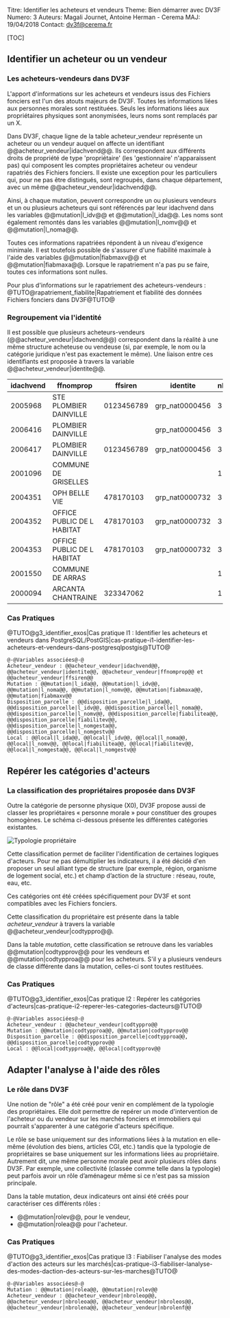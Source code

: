 Titre: Identifier les acheteurs et vendeurs
Theme: Bien démarrer avec DV3F
Numero: 3 
Auteurs: Magali Journet, Antoine Herman - Cerema
MAJ: 19/04/2018
Contact: dv3f@cerema.fr

[TOC]

## Identifier un acheteur ou un vendeur

### Les acheteurs-vendeurs dans DV3F

L'apport d'informations sur les acheteurs et vendeurs issus des Fichiers fonciers est l'un des atouts majeurs de DV3F. Toutes les informations liées aux personnes morales sont restituées. Seuls les informations liées aux propriétaires physiques sont anonymisées, leurs noms sont remplacés par un X. 

Dans DV3F, chaque ligne de la table acheteur_vendeur représente un acheteur ou un vendeur auquel on affecte un identifiant @@acheteur_vendeur|idachvend@@.
Ils correspondent aux différents droits de propriété de type 'propriétaire' (les 'gestionnaire' n'apparaissent pas) qui composent les comptes propriétaires acheteur ou vendeur rapatriés des Fichiers fonciers. Il existe une exception pour les particuliers qui, pour ne pas être distingués, sont regroupés, dans chaque département, avec un même @@acheteur_vendeur|idachvend@@.

Ainsi, à chaque mutation, peuvent correspondre un ou plusieurs vendeurs et un ou plusieurs acheteurs qui sont référencés par leur idachvend dans les variables @@mutation|l_idv@@ et @@mutation|l_ida@@. Les noms sont également remontés dans les variables @@mutation|l_nomv@@ et @@mutation|l_noma@@.

Toutes ces informations rapatriées répondent à un niveau d'exigence minimale. Il est toutefois possible de s'assurer d'une fiabilité maximale à l'aide des variables @@mutation|fiabmaxv@@ et @@mutation|fiabmaxa@@. Lorsque le rapatriement n'a pas pu se faire, toutes ces informations sont nulles.

Pour plus d'informations sur le rapatriement des acheteurs-vendeurs : @TUTO@rapatriement_fiabilite|Rapatriement et fiabilité des données Fichiers fonciers dans DV3F@TUTO@

### Regroupement via l'identité

Il est possible que plusieurs acheteurs-vendeurs (@@acheteur_vendeur|idachvend@@) correspondent dans la réalité à une même structure acheteuse ou vendeuse (si, par exemple, le nom ou la catégorie juridique n'est pas exactement le même). Une liaison entre ces identifiants est proposée à travers la variable @@acheteur_vendeur|identite@@.

| idachvend | ffnomprop | ffsiren | identite | nbidassoc |
|---------|--------------|---------|------------|-------|
| 2005968 | STE PLOMBIER DAINVILLE | 0123456789 | grp_nat0000456 | 3 |
| 2006416 | PLOMBIER DAINVILLE | | grp_nat0000456 | 3 |
| 2006417 | PLOMBIER DAINVILLE | 0123456789 | grp_nat0000456 | 3 |
| 2001096 | COMMUNE DE GRISELLES | | | 1 |
| 2004351 | OPH BELLE VIE | 478170103 | grp_nat0000732 | 3 |
| 2004352 | OFFICE PUBLIC DE L HABITAT | 478170103 | grp_nat0000732 | 3 |
| 2004353 | OFFICE PUBLIC DE L HABITAT | 478170103 | grp_nat0000732	| 3 |
| 2001550 | COMMUNE DE ARRAS | | | 1 |
| 2000094 | ARCANTA CHANTRAINE | 323347062 | | 1 |




### Cas Pratiques

@TUTO@g3_identifier_exos|Cas pratique I1 : Identifier les acheteurs et vendeurs dans PostgreSQL/PostGIS|cas-pratique-i1-identifier-les-acheteurs-et-vendeurs-dans-postgresqlpostgis@TUTO@

```variables
@-@Variables associées@-@
Acheteur_vendeur : @@acheteur_vendeur|idachvend@@, @@acheteur_vendeur|identite@@, @@acheteur_vendeur|ffnomprop@@ et @@acheteur_vendeur|ffsiren@@
Mutation : @@mutation|l_ida@@, @@mutation|l_idv@@, @@mutation|l_noma@@, @@mutation|l_nomv@@, @@mutation|fiabmaxa@@, @@mutation|fiabmaxv@@
Disposition_parcelle : @@disposition_parcelle|l_ida@@, @@disposition_parcelle|l_idv@@, @@disposition_parcelle|l_noma@@, @@disposition_parcelle|l_nomv@@, @@disposition_parcelle|fiabilitea@@, @@disposition_parcelle|fiabilitev@@, @@disposition_parcelle|l_nomgesta@@, @@disposition_parcelle|l_nomgestv@@
Local : @@local|l_ida@@, @@local|l_idv@@, @@local|l_noma@@, @@local|l_nomv@@, @@local|fiabilitea@@, @@local|fiabilitev@@, @@local|l_nomgesta@@, @@local|l_nomgestv@@
``` 

## Repérer les catégories d'acteurs

### La classification des propriétaires proposée dans DV3F

Outre la catégorie de personne physique (X0), DV3F propose aussi de classer les propriétaires « personne morale » pour constituer des groupes homogènes. Le schéma ci-dessous présente les différentes catégories existantes. 

![*Typologie propriétaire*](ressources/typo_proprio.png "Typologie Propriétaire")

Cette classification permet de faciliter l'identification de certaines logiques d'acteurs. Pour ne pas démultiplier les indicateurs, il a été décidé d'en proposer un seul alliant type de structure (par exemple, région, organisme de logement social, etc.) et champ d’action de la structure : réseau, route, eau, etc.

Ces catégories ont été créées spécifiquement pour DV3F et sont compatibles avec les Fichiers fonciers. 

Cette classification du propriétaire est présente dans la table _acheteur_vendeur_ à travers la variable @@acheteur_vendeur|codtyppro@@. 

Dans la table _mutation_, cette classification se retrouve dans les variables @@mutation|codtypprov@@ pour les vendeurs et @@mutation|codtypproa@@ pour les acheteurs. S'il y a plusieurs vendeurs de classe différente dans la mutation, celles-ci sont toutes restituées.


### Cas Pratiques

@TUTO@g3_identifier_exos|Cas pratique I2 : Repérer les catégories d'acteurs|cas-pratique-i2-reperer-les-categories-dacteurs@TUTO@

```variables
@-@Variables associées@-@
Acheteur_vendeur : @@acheteur_vendeur|codtyppro@@
Mutation : @@mutation|codtypproa@@, @@mutation|codtypprov@@
Disposition_parcelle : @@disposition_parcelle|codtypproa@@, @@disposition_parcelle|codtypprov@@
Local : @@local|codtypproa@@, @@local|codtypprov@@
```

## Adapter l'analyse à l'aide des rôles

### Le rôle dans DV3F

Une notion de "rôle" a été créé pour venir en complément de la typologie des propriétaires. Elle doit permettre de repérer un mode d'intervention de l'acheteur ou du vendeur sur les marchés fonciers et immobiliers qui pourrait s'apparenter à une catégorie d'acteurs spécifique.

Le rôle se base uniquement sur des informations liées à la mutation en elle-même (évolution des biens, articles CGI, etc.) tandis que la typologie de propriétaires se base uniquement sur les informations liées au propriétaire. Autrement dit, une même personne morale peut avoir plusieurs rôles dans DV3F. Par exemple, une collectivité (classée comme telle dans la typologie) peut parfois avoir un rôle d’aménageur même si ce n'est pas sa mission principale.

Dans la table mutation, deux indicateurs ont ainsi été créés pour caractériser ces différents rôles : 

* @@mutation|rolev@@, pour le vendeur, 
* @@mutation|rolea@@ pour l'acheteur. 

### Cas Pratiques

@TUTO@g3_identifier_exos|Cas pratique I3 : Fiabiliser l'analyse des modes d'action des acteurs sur les marchés|cas-pratique-i3-fiabiliser-lanalyse-des-modes-daction-des-acteurs-sur-les-marches@TUTO@

```variables
@-@Variables associées@-@
Mutation : @@mutation|rolea@@, @@mutation|rolev@@
Acheteur_vendeur : @@acheteur_vendeur|nbroleop@@, @@acheteur_vendeur|nbroleoa@@, @@acheteur_vendeur|nbroleos@@, @@acheteur_vendeur|nbrolena@@, @@acheteur_vendeur|nbrolenf@@
```

